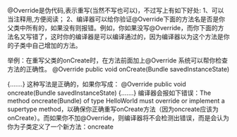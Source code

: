 @Override是伪代码,表示重写(当然不写也可以)，不过写上有如下好处:
1、可以当注释用,方便阅读；
2、编译器可以给你验证@Override下面的方法名是否是你父类中所有的，如果没有则报错。例如，你如果没写@Override，而你下面的方法名又写错了，这时你的编译器是可以编译通过的，因为编译器以为这个方法是你的子类中自己增加的方法。

举例：在重写父类的onCreate时，在方法前面加上@Override 系统可以帮你检查方法的正确性。
@Override
public void onCreate(Bundle savedInstanceState)

{…….}
这种写法是正确的，如果你写成：
@Override
public void oncreate(Bundle savedInstanceState)
{…….}
编译器会报如下错误：The method oncreate(Bundle) of type HelloWorld must override or implement a supertype method，以确保你正确重写onCreate方法（因为oncreate应该为onCreate）。而如果你不加@Override，则编译器将不会检测出错误，而是会认为你为子类定义了一个新方法：oncreate
